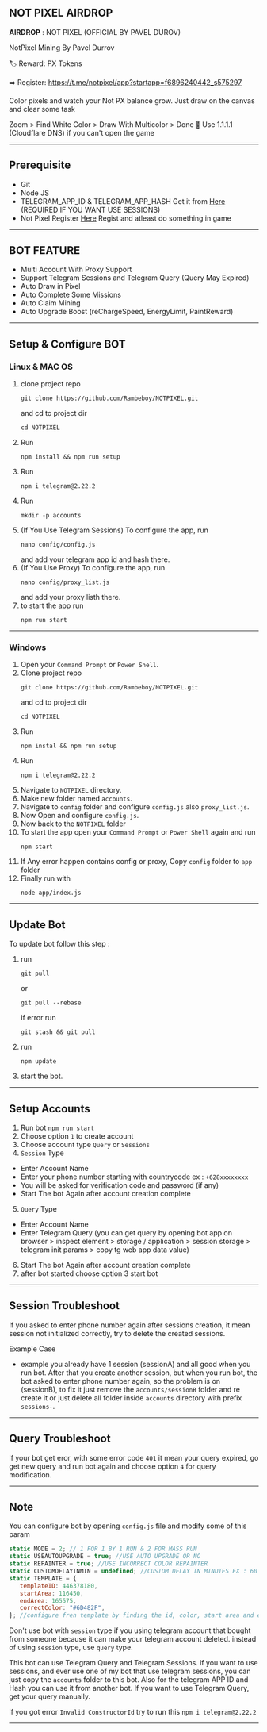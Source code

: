 ## NOT PIXEL AIRDROP

**AIRDROP** : NOT PIXEL (OFFICIAL BY PAVEL DUROV)

NotPixel Mining By Pavel Durrov

🏷 Reward: PX Tokens

➡️ Register: https://t.me/notpixel/app?startapp=f6896240442_s575297

Color pixels and watch your Not PX balance grow.
Just draw on the canvas and clear some task

Zoom > Find White Color > Draw With Multicolor > Done
📌 Use 1.1.1.1 (Cloudflare DNS) if you can't open the game

---

## Prerequisite

- Git
- Node JS
- TELEGRAM_APP_ID & TELEGRAM_APP_HASH Get it from [Here](https://my.telegram.org/auth?to=apps) (REQUIRED IF YOU WANT USE SESSIONS)
- Not Pixel Register [Here](https://t.me/notpixel/app?startapp=f6896240442_s575297) Regist and atleast do something in game

---

## BOT FEATURE

- Multi Account With Proxy Support
- Support Telegram Sessions and Telegram Query (Query May Expired)
- Auto Draw in Pixel
- Auto Complete Some Missions
- Auto Claim Mining
- Auto Upgrade Boost (reChargeSpeed, EnergyLimit, PaintReward)

---

## Setup & Configure BOT

### Linux & MAC OS

1. clone project repo
   ```
   git clone https://github.com/Rambeboy/NOTPIXEL.git
   ```
   and cd to project dir
   ```
   cd NOTPIXEL
   ```
2. Run
   ```
   npm install && npm run setup
   ```
3. Run
   ```
   npm i telegram@2.22.2
   ```
4. Run
   ```
   mkdir -p accounts
   ```
5. (If You Use Telegram Sessions) To configure the app, run
   ```
   nano config/config.js
   ```
   and add your telegram app id and hash there.
6. (If You Use Proxy) To configure the app, run
   ```
   nano config/proxy_list.js
   ```
   and add your proxy listh there.
7. to start the app run
   ```
   npm run start
   ```

---

### Windows

1. Open your `Command Prompt` or `Power Shell`.
2. Clone project repo
   ```
   git clone https://github.com/Rambeboy/NOTPIXEL.git
   ```
   and cd to project dir
   ```
   cd NOTPIXEL
   ```
3. Run
   ```
   npm instal && npm run setup
   ```
4. Run
   ```
   npm i telegram@2.22.2
   ```
5. Navigate to `NOTPIXEL` directory.
6. Make new folder named `accounts`.
7. Navigate to `config` folder and configure  `config.js` also `proxy_list.js`.
8. Now Open and configure `config.js`.
9. Now back to the `NOTPIXEL` folder
10. To start the app open your `Command Prompt` or `Power Shell` again and run
    ```
    npm start
    ```
11. If Any error happen contains config or proxy, Copy `config` folder to `app` folder
12. Finally run with
    ```
    node app/index.js
    ```

---

## Update Bot

To update bot follow this step :

1. run
   ```
   git pull
   ```
   or
   ```
   git pull --rebase
   ```
   if error run
   ```
   git stash && git pull
   ```
2. run
   ```
   npm update
   ```
3. start the bot.

---

## Setup Accounts

1. Run bot `npm run start`
2. Choose option `1` to create account
3. Choose account type `Query` or `Sessions`
4. `Session` Type
- Enter Account Name
- Enter your phone number starting with countrycode ex : `+628xxxxxxxx`
- You will be asked for verification code and password (if any)
- Start The bot Again after account creation complete
5. `Query` Type
- Enter Account Name
- Enter Telegram Query (you can get query by opening bot app on browser > inspect element > storage / application > session storage > telegram init params > copy tg web app data value)
6. Start The bot Again after account creation complete
7. after bot started choose option 3 start bot

---

## Session Troubleshoot

If you asked to enter phone number again after sessions creation, it mean session not initialized correctly, try to delete the created sessions.

Example Case

- example you already have 1 session (sessionA) and all good when you run bot. After that you create another session, but when you run bot, the bot asked to enter phone number again, so the problem is on (sessionB), to fix it just remove the `accounts/sessionB` folder and re create it or just delete all folder inside `accounts` directory with prefix `sessions-`.

---

## Query Troubleshoot

if your bot get eror, with some error code `401` it mean your query expired, go get new query and run bot again and choose option `4` for query modification.

---

## Note

You can configure bot by opening `config.js` file and modify some of this param
```js
static MODE = 2; // 1 FOR 1 BY 1 RUN & 2 FOR MASS RUN
static USEAUTOUPGRADE = true; //USE AUTO UPGRADE OR NO
static REPAINTER = true; //USE INCORRECT COLOR REPAINTER
static CUSTOMDELAYINMIN = undefined; //CUSTOM DELAY IN MINUTES EX : 60 = 60 minutes
static TEMPLATE = {
   templateID: 446378180,
   startArea: 116450,
   endArea: 165575,
   correctColor: "#6D482F",
}; //configure fren template by finding the id, color, start area and end area (is a rectangle start from top left, and end on bottom right)
```

Don't use bot with `session` type if you using telegram account that bought from someone because it can make your telegram account deleted. instead of using `session` type, use `query` type.

This bot can use Telegram Query and Telegram Sessions. if you want to use sessions, and ever use one of my bot that use telegram sessions, you can just copy the `accounts` folder to this bot. Also for the telegram APP ID and Hash you can use it from another bot. If you want to use Telegram Query, get your query manually.

if you got error `Invalid ConstructorId` try to run this `npm i telegram@2.22.2`

---
